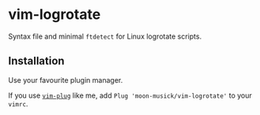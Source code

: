 # vim-logrotate

Syntax file and minimal `ftdetect` for Linux logrotate scripts.

## Installation

Use your favourite plugin manager.

If you use [`vim-plug`](https://github.com/junegunn/vim-plug) like me,
add `Plug 'moon-musick/vim-logrotate'` to your `vimrc`.
